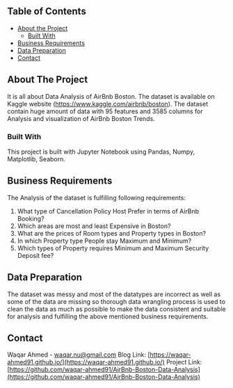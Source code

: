 <!-- TABLE OF CONTENTS -->
## Table of Contents

* [About the Project](#about-the-project)
  * [Built With](#built-with)
* [Business Requirements](#business-requirements)
* [Data Preparation](#data-preparation)
* [Contact](#contact)


<!-- ABOUT THE PROJECT -->
## About The Project
It is all about Data Analysis of AirBnb Boston. The dataset is available on Kaggle website (https://www.kaggle.com/airbnb/boston). The dataset contain huge amount of data with 95 features and 3585 columns for Analysis and visualization of AirBnb Boston Trends.
<!-- Built With -->
### Built With
This project is built with Jupyter Notebook using Pandas, Numpy, Matplotlib, Seaborn.
<!-- Business Requirements -->
## Business Requirements
The Analysis of the dataset is fulfilling following requirements:
1. What type of Cancellation Policy Host Prefer in terms of AirBnb Booking?
2. Which areas are most and least Expensive in Boston?
3. What are the prices of Room types and Property types in Boston?
4. In which Property type People stay Maximum and Minimum?
5. Which types of Property requires Minimum and Maximum Security Deposit fee?
<!-- Data Preparation -->
## Data Preparation
The dataset was messy and most of the datatypes are incorrect as well as some of the data are missing so thorough data wrangling process is used to clean the data as much as possible to make the data consistent and suitable for analysis and fulfilling the above mentioned business requirements.

<!-- CONTACT -->
## Contact

Waqar Ahmed - waqar.nu@gmail.com
Blog Link: [https://waqar-ahmed91.github.io/](https://waqar-ahmed91.github.io/)
Project Link: [https://github.com/waqar-ahmed91/AirBnb-Boston-Data-Analysis](https://github.com/waqar-ahmed91/AirBnb-Boston-Data-Analysis)
